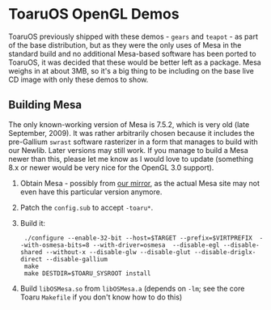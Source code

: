 # ToaruOS OpenGL Demos

ToaruOS previously shipped with these demos - `gears` and `teapot` - as part of the base distribution, but as they were the only uses of Mesa in the standard build and no additional Mesa-based software has been ported to ToaruOS, it was decided that these would be better left as a package. Mesa weighs in at about 3MB, so it's a big thing to be including on the base live CD image with only these demos to show.

## Building Mesa

The only known-working version of Mesa is 7.5.2, which is very old (late September, 2009). It was rather arbitrarily chosen because it includes the pre-Gallium `swrast` software rasterizer in a form that manages to build with our Newlib. Later versions may still work. If you manage to build a Mesa newer than this, please let me know as I would love to update (something 8.x or newer would be very nice for the OpenGL 3.0 support).

1. Obtain Mesa - possibly from [our mirror](http://b.dakko.us/~klange/mirrors), as the actual Mesa site may not even have this particular version anymore.
2. Patch the `config.sub` to accept `-toaru*`.
3. Build it:

        ./configure --enable-32-bit --host=$TARGET --prefix=$VIRTPREFIX  --with-osmesa-bits=8 --with-driver=osmesa  --disable-egl --disable-shared --without-x --disable-glw --disable-glut --disable-driglx-direct --disable-gallium
        make
        make DESTDIR=$TOARU_SYSROOT install

4. Build `libOSMesa.so` from `libOSMesa.a` (depends on `-lm`; see the core Toaru `Makefile` if you don't know how to do this)

